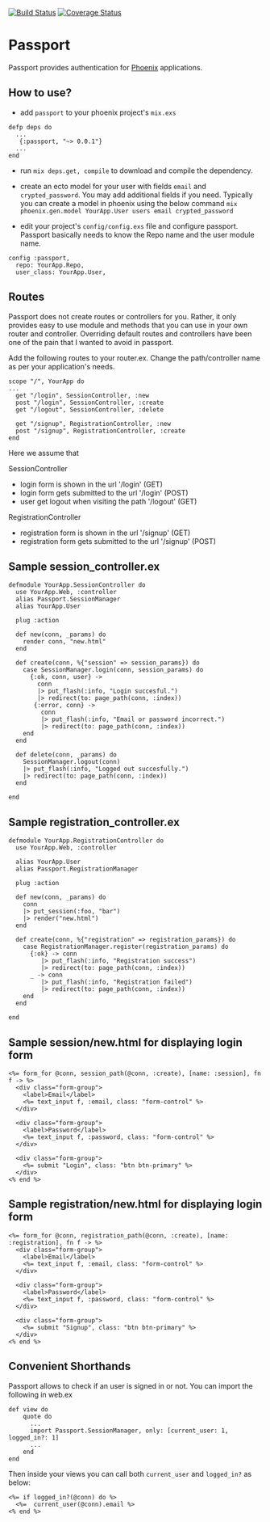 [![Build Status](https://travis-ci.org/opendrops/passport.svg?branch=master)](https://travis-ci.org/opendrops/passport)
[![Coverage Status](https://coveralls.io/repos/opendrops/passport/badge.svg?branch=master)](https://coveralls.io/r/opendrops/passport?branch=master)

Passport
========

Passport provides authentication for [Phoenix](http://github.com/phoenixframework/phoenix) applications.

How to use?
----------

* add `passport` to your phoenix project's `mix.exs`

```
defp deps do
  ...
   {:passport, "~> 0.0.1"}
  ...
end
```

* run `mix deps.get, compile` to download and compile the dependency.

* create an ecto model for your user with fields `email` and `crypted_password`. You may add additional fields if you need. Typically you can create a model in phoenix using the below command
  `mix phoenix.gen.model YourApp.User users email crypted_password`

* edit your project's `config/config.exs` file and configure passport. Passport basically needs to know the Repo name and the user module name.

```  
config :passport,
  repo: YourApp.Repo,
  user_class: YourApp.User,
```

Routes
-----
Passport does not create routes or controllers for you. Rather, it only provides easy to use module and methods that you can use in your own router and controller. Overriding default routes and controllers have been one of the pain that I wanted to avoid in passport.

Add the following routes to your router.ex. Change the path/controller name as per your application's needs.
```
scope "/", YourApp do
...
  get "/login", SessionController, :new
  post "/login", SessionController, :create
  get "/logout", SessionController, :delete

  get "/signup", RegistrationController, :new
  post "/signup", RegistrationController, :create
end
```

Here we assume that

SessionController
* login form is shown in the url '/login' (GET)
* login form gets submitted to the url '/login' (POST)
* user get logout when visiting the path '/logout' (GET)

RegistrationController
* registration form is shown in the url '/signup' (GET)
* registration form gets submitted to the url '/signup' (POST)

Sample session_controller.ex
-------------------

```
defmodule YourApp.SessionController do
  use YourApp.Web, :controller
  alias Passport.SessionManager
  alias YourApp.User

  plug :action

  def new(conn, _params) do
    render conn, "new.html"
  end

  def create(conn, %{"session" => session_params}) do
    case SessionManager.login(conn, session_params) do
      {:ok, conn, user} ->
        conn
        |> put_flash(:info, "Login succesful.")
        |> redirect(to: page_path(conn, :index))
       {:error, conn} ->
         conn
         |> put_flash(:info, "Email or password incorrect.")
         |> redirect(to: page_path(conn, :index))
    end
  end

  def delete(conn, _params) do
    SessionManager.logout(conn)
    |> put_flash(:info, "Logged out succesfully.")
    |> redirect(to: page_path(conn, :index))
  end

end
```

Sample registration_controller.ex
-------------------

```
defmodule YourApp.RegistrationController do
  use YourApp.Web, :controller

  alias YourApp.User
  alias Passport.RegistrationManager

  plug :action

  def new(conn, _params) do
    conn
    |> put_session(:foo, "bar")
    |> render("new.html")
  end

  def create(conn, %{"registration" => registration_params}) do
    case RegistrationManager.register(registration_params) do
      {:ok} -> conn
         |> put_flash(:info, "Registration success")
         |> redirect(to: page_path(conn, :index))
      _ -> conn
         |> put_flash(:info, "Registration failed")
         |> redirect(to: page_path(conn, :index))
    end
  end

end

```

Sample session/new.html for displaying login form
-------------

```
<%= form_for @conn, session_path(@conn, :create), [name: :session], fn f -> %>
  <div class="form-group">
    <label>Email</label>
    <%= text_input f, :email, class: "form-control" %>
  </div>

  <div class="form-group">
    <label>Password</label>
    <%= text_input f, :password, class: "form-control" %>
  </div>

  <div class="form-group">
    <%= submit "Login", class: "btn btn-primary" %>
  </div>
<% end %>
```


Sample registration/new.html for displaying login form
-------------

```
<%= form_for @conn, registration_path(@conn, :create), [name: :registration], fn f -> %>
  <div class="form-group">
    <label>Email</label>
    <%= text_input f, :email, class: "form-control" %>
  </div>

  <div class="form-group">
    <label>Password</label>
    <%= text_input f, :password, class: "form-control" %>
  </div>

  <div class="form-group">
    <%= submit "Signup", class: "btn btn-primary" %>
  </div>
<% end %>
```

Convenient Shorthands
-------------------
Passport allows to check if an user is signed in or not. You can import the following in web.ex

```
def view do
    quote do
      ...
      import Passport.SessionManager, only: [current_user: 1, logged_in?: 1]
      ...
    end
end
```

Then inside your views you can call both `current_user` and `logged_in?` as below:

```
<%= if logged_in?(@conn) do %>
  <%=  current_user(@conn).email %>
<% end %>
```
